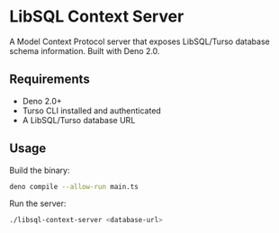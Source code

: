 # LibSQL Context Server

A Model Context Protocol server that exposes LibSQL/Turso database schema information. Built with Deno 2.0.

## Requirements

- Deno 2.0+
- Turso CLI installed and authenticated
- A LibSQL/Turso database URL

## Usage

Build the binary:
```bash
deno compile --allow-run main.ts
```

Run the server:
```bash
./libsql-context-server <database-url>
```
